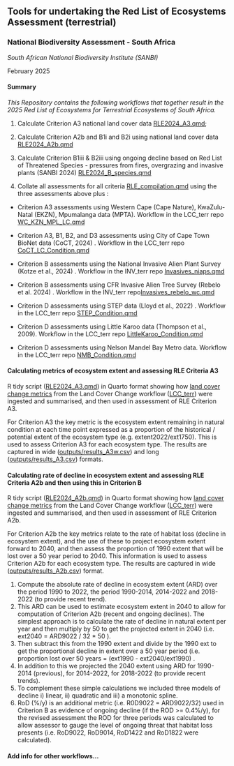 ## Tools for undertaking the Red List of Ecosystems Assessment (terrestrial)

### **National Biodiversity Assessment - South Africa**

*South African National Biodiversity Institute (SANBI)*

February 2025

#### Summary

*This Repository contains the following workflows that together result in the 2025 Red List of Ecosystems for Terrestrial Ecosystems of South Africa.*

1.  Calculate Criterion A3 national land cover data [RLE2024_A3.qmd](RLE2024_A3.qmd);

2.  Calculate Criterion A2b and B1i and B2i using national land cover data [RLE2024_A2b.qmd](RLE2024_A2b.qmd)

3.  Calculate Criterion B1iii & B2iii using ongoing decline based on Red List of Threatened Species - pressures from fires, overgrazing and invasive plants (SANBI 2024) [RLE2024_B_species.qmd](RLE2024_B_species.qmd)

4.  Collate all assessments for all criteria [RLE_compilation.qmd](RLE_compilation.qmd) using the three assessments above plus :

-   Criterion A3 assessments using Western Cape (Cape Nature), KwaZulu-Natal (EKZN), Mpumalanga data (MPTA). Workflow in the LCC_terr repo [WC_KZN_MPL_LC.qmd](WC_KZN_MPL_LC.qmd)

-   Criterion A3, B1, B2, and D3 assessments using City of Cape Town BioNet data (CoCT, 2024) . Workflow in the LCC_terr repo [CoCT_LC_Condition.qmd](CoCT_LC_Condition.qmd)

-   Criterion B assessments using the National Invasive Alien Plant Survey (Kotze et al., 2024) . Workflow in the INV_terr repo [Invasives_niaps.qmd](Invasives_niaps.qmd)

-   Criterion B assessments using CFR Invasive Alien Tree Survey (Rebelo et al. 2024) . Workflow in the INV_terr repo[Invasives_rebelo_wc.qmd](Invasives_rebelo_wc.qmd)

-   Criterion D assessments using STEP data (Lloyd et al., 2022) . Workflow in the LCC_terr repo [STEP_Condition.qmd](STEP_Condition.qmd)

-   Criterion D assessments using Little Karoo data (Thompson et al., 2009). Workflow in the LCC_terr repo [LittleKaroo_Condition.qmd](LittleKaroo_Condition.qmd)

-   Criterion D assessments using Nelson Mandel Bay Metro data. Workflow in the LCC_terr repo [NMB_Condition.qmd](NMB_Condition.qmd)

#### Calculating metrics of ecosystem extent and assessing RLE Criteria A3

R tidy script ([RLE2024_A3.qmd](RLE2024_A3qmd)) in Quarto format showing how [land cover change metrics](askowno/LCC_terr/ouputs/lc7_rall.csv) from the Land Cover Change workflow ([LCC_terr](askowno/LCC_terr/LC_change_7class_veg24.qmd)) were ingested and summarised, and then used in assessment of RLE Criterion A3.

For Criterion A3 the key metric is the ecosystem extent remaining in natural condition at each time point expressed as a proportion of the historical / potential extent of the ecosystem type (e.g. extent2022/ext1750). This is used to assess Criterion A3 for each ecosystem type. The results are captured in wide ([outputs/results_A3w.csv](outputs/results_A3w.csv)) and long ([outputs/results_A3.csv](outputs/results_A3.csv)) formats.

#### Calculating rate of decline in ecosystem extent and assessing RLE Criteria A2b and then using this in Criterion B

R tidy script ([RLE2024_A2b.qmd](RLE2024_A2b.qmd)) in Quarto format showing how [land cover change metrics](askowno/LCC_terr/ouputs/lc7_rall.csv) from the Land Cover Change workflow ([LCC_terr](askowno/LCC_terr/LC_change_7class_veg24.qmd)) were ingested and summarised, and then used in assessment of RLE Criterion A2b.

For Criterion A2b the key metrics relate to the rate of habitat loss (decline in ecosystem extent), and the use of these to project ecosystem extent forward to 2040, and then assess the proportion of 1990 extent that will be lost over a 50 year period to 2040. This information is used to assess Criterion A2b for each ecosystem type. The results are captured in wide ([outputs/results_A2b.csv](outputs/results_A2b.csv)) format.

1.  Compute the absolute rate of decline in ecosystem extent (ARD) over the period 1990 to 2022, the period 1990-2014, 2014-2022 and 2018-2022 (to provide recent trend).
2.  This ARD can be used to estimate ecosystem extent in 2040 to allow for computation of Criterion A2b (recent and ongoing declines). The simplest approach is to calculate the rate of decline in natural extent per year and then multiply by 50 to get the projected extent in 2040 (i.e. ext2040 = ARD9022 / 32 \* 50 ).
3.  Then subtract this from the 1990 extent and divide by the 1990 ext to get the proportional decline in extent over a 50 year period (i.e. proportion lost over 50 years = (ext1990 - ext2040/ext1990) .
4.  In addition to this we projected the 2040 extent using ARD for 1990-2014 (previous), for 2014-2022, for 2018-2022 (to provide recent trends).
5.  To complement these simple calculations we included three models of decline i) linear, ii) quadratic and iii) a monotonic spline.
6.  RoD (%/y) is an additional metric (i.e. R0D9022 = ARD9022/32) used in Criterion B as evidence of ongoing decline (if the ROD \>= 0.4%/y), for the revised assessment the ROD for three periods was calculated to allow assessor to gauge the level of ongoing threat that habitat loss presents (i.e. RoD9022, RoD9014, RoD1422 and RoD1822 were calculated).

#### Add info for other workflows...

